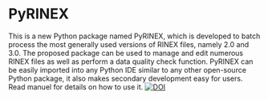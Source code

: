 # PyRINEX
This is a new Python package named PyRINEX, which is developed to batch process the most generally used versions of RINEX files, namely 2.0 and 3.0. The proposed package can be used to manage and edit numerous RINEX files as well as perform a data quality check function. PyRINEX can be easily imported into any Python IDE similar to any other open-source Python package, it also makes secondary development easy for users.
Read manuel for details on how to use it.
[![DOI](https://zenodo.org/badge/718226106.svg)](https://zenodo.org/doi/10.5281/zenodo.10140408)
